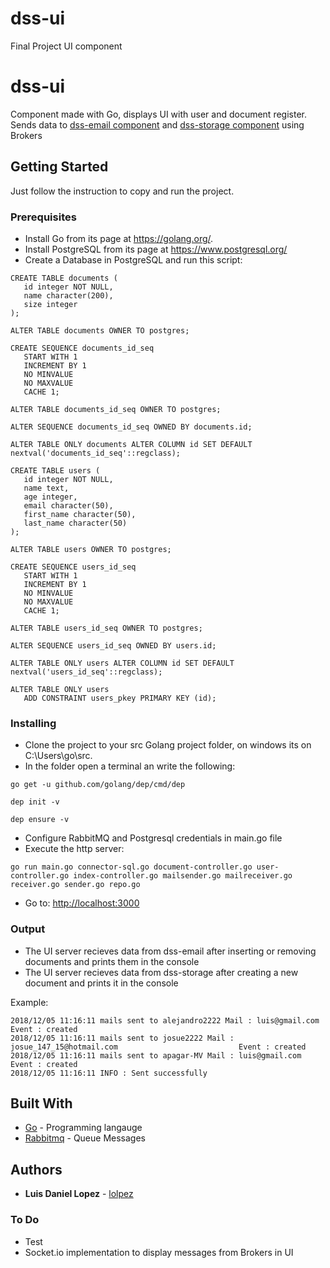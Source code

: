 # dss-ui
Final Project UI component


# dss-ui
Component made with Go, displays UI with user and document register. Sends data to [dss-email component](https://github.com/Kuma-gg/dss-email) and [dss-storage component](https://github.com/Kuma-gg/dss-storage) using Brokers

## Getting Started

Just follow the instruction to copy and run the project.

### Prerequisites

* Install Go from its page at https://golang.org/.
* Install PostgreSQL from its page at https://www.postgresql.org/
* Create a Database in PostgreSQL and run this script:
```
CREATE TABLE documents (
   id integer NOT NULL,
   name character(200),
   size integer
);

ALTER TABLE documents OWNER TO postgres;

CREATE SEQUENCE documents_id_seq
   START WITH 1
   INCREMENT BY 1
   NO MINVALUE
   NO MAXVALUE
   CACHE 1;

ALTER TABLE documents_id_seq OWNER TO postgres;

ALTER SEQUENCE documents_id_seq OWNED BY documents.id;

ALTER TABLE ONLY documents ALTER COLUMN id SET DEFAULT nextval('documents_id_seq'::regclass);

CREATE TABLE users (
   id integer NOT NULL,
   name text,
   age integer,
   email character(50),
   first_name character(50),
   last_name character(50)
);

ALTER TABLE users OWNER TO postgres;

CREATE SEQUENCE users_id_seq
   START WITH 1
   INCREMENT BY 1
   NO MINVALUE
   NO MAXVALUE
   CACHE 1;

ALTER TABLE users_id_seq OWNER TO postgres;

ALTER SEQUENCE users_id_seq OWNED BY users.id;

ALTER TABLE ONLY users ALTER COLUMN id SET DEFAULT nextval('users_id_seq'::regclass);

ALTER TABLE ONLY users
   ADD CONSTRAINT users_pkey PRIMARY KEY (id);
```

### Installing

* Clone the project to your src Golang project folder, on windows its on C:\Users\go\src. 
* In the folder open a terminal an write the following:
```
go get -u github.com/golang/dep/cmd/dep
```
```
dep init -v
```
```
dep ensure -v 
```
* Configure RabbitMQ and Postgresql credentials in main.go file
* Execute the http server:
```
go run main.go connector-sql.go document-controller.go user-controller.go index-controller.go mailsender.go mailreceiver.go receiver.go sender.go repo.go
```
* Go to: [http://localhost:3000](http://localhost:3000)

### Output

* The UI server recieves data from dss-email after inserting or removing documents and prints them in the console
* The UI server recieves data from dss-storage after creating a new document and prints it in the console

Example:

```
2018/12/05 11:16:11 mails sent to alejandro2222 Mail : luis@gmail.com                                 Event : created
2018/12/05 11:16:11 mails sent to josue2222 Mail : josue_147_15@hotmail.com                           Event : created
2018/12/05 11:16:11 mails sent to apagar-MV Mail : luis@gmail.com                                     Event : created
2018/12/05 11:16:11 INFO : Sent successfully
```

## Built With

* [Go](https://golang.org/) - Programming langauge
* [Rabbitmq](https://www.rabbitmq.com/) - Queue Messages

## Authors

* **Luis Daniel Lopez** - [lolpez](https://github.com/lolpez)

### To Do
* Test
* Socket.io implementation to display messages from Brokers in UI
